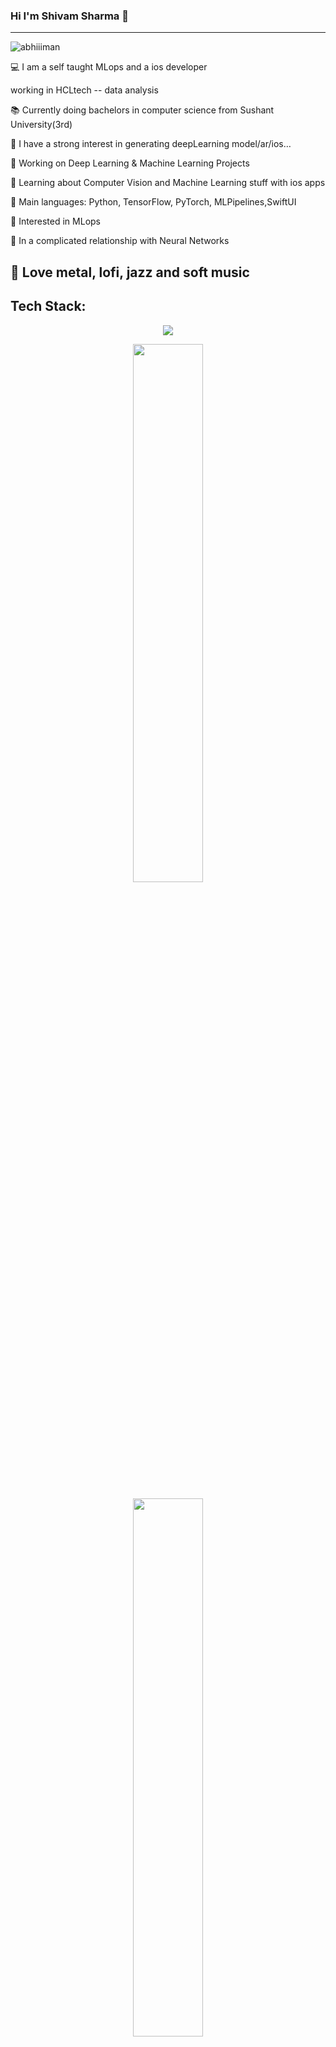 
### Hi I'm Shivam Sharma 👋
---------------------------------------------------------------------------------------------------------------------------------------
<p align="left"> <img src="https://komarev.com/ghpvc/?username=Drizer909&label=Profile%20views&color=0e75b6&style=flat" alt="abhiiiman" /> </p>

💻 I am a self taught MLops and a ios developer

working in HCLtech -- data analysis

📚 Currently doing bachelors in computer science from Sushant University(3rd)

📝 I have a strong interest in generating deepLearning model/ar/ios…

🔭 Working on Deep Learning & Machine Learning Projects

🌱 Learning about Computer Vision and Machine Learning stuff with ios apps

🌟 Main languages: Python, TensorFlow, PyTorch, MLPipelines,SwiftUI

🚩 Interested in MLops

💖 In a complicated relationship with Neural Networks

🎵 Love metal, lofi, jazz and soft music
---------------------------------------------------------------------------------------------------------------------------------------
<h2>Tech Stack:</h2>
<p align="center">
  <a href="https://skillicons.dev">
    <img src="https://skillicons.dev/icons?i=linux,py,swift,tensorflow,git,kubernetes,gcp,androidstudio" />
  </a>
</p>


<p align="center">
<img align="center" width="47%" src="https://github-readme-stats.vercel.app/api?username=Drizer909&show_icons=true&theme=radical"/>
 </p>
<p align="center">
<img align="center" width="47%" src="https://github-readme-streak-stats.herokuapp.com/?user=Drizer909">
 </p>
 
<p align="center">
<img align="center" src="https://github-readme-stats.vercel.app/api/top-langs/?username=Drizer909&layout=compact">
</p>


<h2 align="center">BLOGS</h2>
<a href="https://hashnode.com/@Drizer"><img align="center" width="13%" src="https://img.shields.io/badge/Hashnode-2962FF?style=for-the-badge&logo=hashnode&logoColor=white"></a>
<p>Wrote an article
INFORMATION ABOUT Autonomous Agents.🦾
  
Wrote an article
Level up your coding game with "DSA and Dynamic Programming Demystified: 100 Essential Questions for FAANG and Beyond" - Your go-to guide to conquert
  
Wrote an article
Is Machine Learning really as easy as it seems, with anyone being able to do it given enough training data?
  
Wrote an article
Is Machine Learning really as easy as it seems, with anyone being able to do it given enough training data?
</p>

<img align="left" width="12%" src="https://img.shields.io/badge/TensorFlow-FF6F00?style=for-the-badge&logo=tensorflow&logoColor=white">
